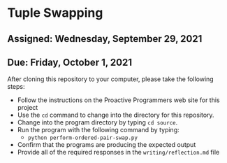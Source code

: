 # Tuple Swapping

## Assigned: Wednesday, September 29, 2021
## Due: Friday, October 1, 2021

After cloning this repository to your computer, please take the following steps:

- Follow the instructions on the Proactive Programmers web site for this project
- Use the `cd` command to change into the directory for this repository.
- Change into the program directory by typing `cd source`.
- Run the program with the following command by typing:
  - `python perform-ordered-pair-swap.py`
- Confirm that the programs are producing the expected output
- Provide all of the required responses in the `writing/reflection.md` file
